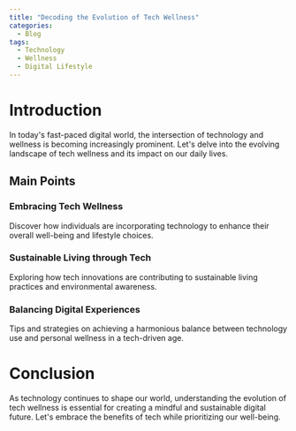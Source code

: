 ```yaml
---
title: "Decoding the Evolution of Tech Wellness"
categories:
  - Blog
tags:
  - Technology
  - Wellness
  - Digital Lifestyle
---
```


# Introduction
In today's fast-paced digital world, the intersection of technology and wellness is becoming increasingly prominent. Let's delve into the evolving landscape of tech wellness and its impact on our daily lives.

## Main Points
### Embracing Tech Wellness
Discover how individuals are incorporating technology to enhance their overall well-being and lifestyle choices.

### Sustainable Living through Tech
Exploring how tech innovations are contributing to sustainable living practices and environmental awareness.

### Balancing Digital Experiences
Tips and strategies on achieving a harmonious balance between technology use and personal wellness in a tech-driven age.

# Conclusion
As technology continues to shape our world, understanding the evolution of tech wellness is essential for creating a mindful and sustainable digital future. Let's embrace the benefits of tech while prioritizing our well-being.